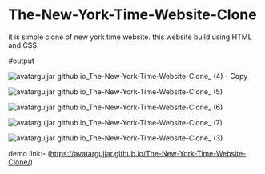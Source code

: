 # The-New-York-Time-Website-Clone
it is simple clone of new york time website.
this website build using HTML and CSS.

#output

![avatargujjar github io_The-New-York-Time-Website-Clone_ (4) - Copy](https://github.com/AvatarGujjar/The-New-York-Time-Website-Clone/assets/118656867/d427a29e-97c3-4937-a08b-8a1b6e41aa9e)

![avatargujjar github io_The-New-York-Time-Website-Clone_ (5)](https://github.com/AvatarGujjar/The-New-York-Time-Website-Clone/assets/118656867/84270256-2e4d-4653-a2df-5c608f4b44f7)

![avatargujjar github io_The-New-York-Time-Website-Clone_ (6)](https://github.com/AvatarGujjar/The-New-York-Time-Website-Clone/assets/118656867/579f7340-981b-41fc-8457-6f58768144a9)

![avatargujjar github io_The-New-York-Time-Website-Clone_ (7)](https://github.com/AvatarGujjar/The-New-York-Time-Website-Clone/assets/118656867/5bf795ff-e818-440b-949e-2edaf0007941)

![avatargujjar github io_The-New-York-Time-Website-Clone_ (3)](https://github.com/AvatarGujjar/The-New-York-Time-Website-Clone/assets/118656867/d6fc43e4-5978-4a3d-82c0-9a8d4d49768d)


demo link:- (https://avatargujjar.github.io/The-New-York-Time-Website-Clone/)
